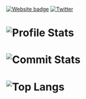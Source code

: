[![Website badge](https://img.shields.io/static/v1?label=Website&color=pink&message=%F0%9F%98%8E&style=flat-square)](https://DomagojRatko.vercel.app)
[![Twitter](https://img.shields.io/twitter/url?color=blue&label=Twitter&logo=twitter&style=flat-square&url=https%3A%2F%2Ftwitter.com%2FDomagojRatko)](https://twitter.com/DomagojRatko1)

# ![Profile Stats](https://github-readme-stats.vercel.app/api?username=DomagojRatko&count_private=true&show_icons=true&include_all_commits=true&hide_border=true&theme=tokyonight)

# ![Commit Stats](https://github-readme-streak-stats.herokuapp.com/?user=DomagojRatko&hide_border=true&theme=tokyonight)

# ![Top Langs](https://github-readme-stats.vercel.app/api/top-langs/?username=DomagojRatko&hide_border=true&theme=tokyonight)

